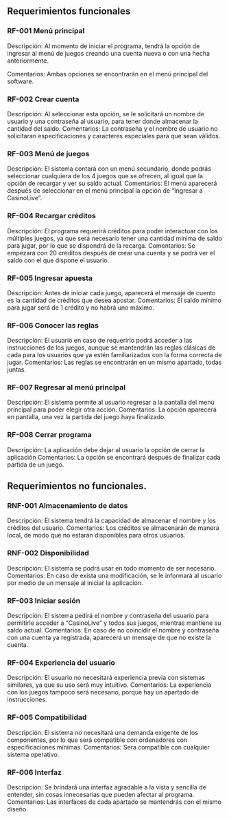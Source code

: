 ## Requerimientos funcionales 

### RF-001 	Menú principal
 
Descripción: 	Al momento de iniciar el programa, tendrá la opción de ingresar al menú de juegos creando una cuenta nueva o con una hecha anteriormente.

Comentarios: 	Ambas opciones se encontrarán en el menú principal del software.

###  RF-002	Crear cuenta
 
Descripción: 	Al seleccionar esta opción, se le solicitará un nombre de usuario y una contraseña al usuario, para tener donde almacenar la cantidad del saldo.
Comentarios: 	La contraseña y el nombre de usuario no solicitaran especificaciones y caracteres especiales para que sean válidos.

### RF-003	Menú de juegos
 
Descripción: 	El sistema contará con un menú secundario, donde podrás seleccionar cualquiera de los 4 juegos que se ofrecen, al igual que la opción de recargar y ver su saldo actual.
Comentarios: 	El menú aparecerá después de seleccionar en el menú principal la opción de “Ingresar a CasinoLive”.


### RF-004 Recargar créditos
 
Descripción: 	El programa requerirá créditos para poder interactuar con los múltiples juegos, ya que será necesario tener una cantidad mínima de saldo para jugar, por lo que se dispondrá de la recarga.
Comentarios: 	Se empezará con 20 créditos después de crear una cuenta y se podrá ver el saldo con el que dispone el usuario.



### RF-005 Ingresar apuesta
 
Descripción: 	Antes de iniciar cada juego, aparecerá el mensaje de  cuento es la cantidad de créditos que desea apostar.
Comentarios: 	El saldo mínimo para jugar será de 1 crédito y no habrá uno máximo.

### RF-006 Conocer las reglas
 
Descripción: 	El usuario en caso de requerirlo podrá acceder a las instrucciones de los juegos, aunque se mantendrán las reglas clásicas de cada para los usuarios que ya estén familiarizados con la forma correcta de jugar.
Comentarios: 	Las reglas se encontrarán en un mismo apartado, todas juntas.

### RF-007 Regresar al menú principal
 
Descripción: 	El sistema permite al usuario regresar a la   pantalla del menú principal para poder elegir otra acción.
Comentarios: 	La opción aparecerá en pantalla, una vez la partida del juego haya finalizado.

### RF-008 Cerrar programa
 
Descripción: 	La aplicación debe dejar al usuario la opción de cerrar la aplicación
Comentarios: 	La opción se encontrará después de finalizar cada partida de un juego.









## Requerimientos no funcionales.
### RNF-001 	Almacenamiento de datos 
Descripción: 	El sistema tendrá la capacidad de almacenar el nombre y los créditos del usuario.
Comentarios: 	 Los créditos se almacenarán de manera local, de modo que no estarán disponibles para otros usuarios. 

### RNF-002 	Disponibilidad 
Descripción: 	El sistema se podrá usar en todo momento de ser necesario. 
Comentarios: 	En caso de exista una modificación, se le informará al usuario por medio de un mensaje al iniciar la aplicación. 

### RF-003	Iniciar sesión
 
Descripción: 	El sistema pedirá el nombre y contraseña del usuario para permitirle acceder a “CasinoLive” y todos sus juegos, mientras mantiene su saldo actual.
Comentarios: 	En caso de no coincidir el nombre y contraseña con una cuenta ya registrada, aparecerá un mensaje de que no existe la cuenta.

### RF-004	Experiencia del usuario
 
Descripción: 	El usuario no necesitará experiencia previa con sistemas similares, ya que su uso será muy intuitivo.
Comentarios: 	La experiencia con los juegos tampoco será necesario, porque hay un apartado de instrucciones.


### RF-005	Compatibilidad
 
Descripción: 	El sistema no necesitará una demanda exigente de los componentes, por lo que será compatible con ordenadores con especificaciones mínimas.
Comentarios: 	Sera compatible con cualquier sistema operativo.

### RF-006	Interfaz
 
Descripción: 	Se brindará una interfaz agradable a la vista y sencilla de entender, sin cosas innecesarias que pueden afectar al programa.
Comentarios: 	Las interfaces de cada apartado se mantendrás con el mismo diseño.


